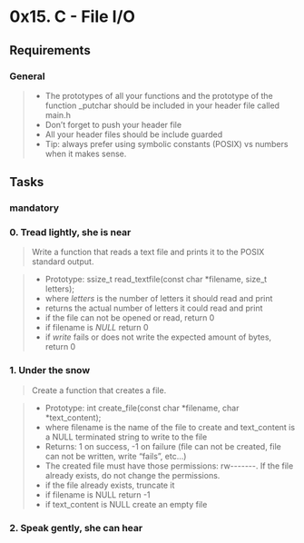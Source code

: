 #  0x15. C - File I/O

## Requirements

### General

> - The prototypes of all your functions and the prototype of the function _putchar should be included in your header file called main.h
> - Don’t forget to push your header file
> - All your header files should be include guarded
> - Tip: always prefer using symbolic constants (POSIX) vs numbers when it makes sense.

## Tasks

### mandatory

### 0. Tread lightly, she is near

> Write a function that reads a text file and prints it to the POSIX standard output.

> - Prototype: ssize_t read_textfile(const char *filename, size_t letters);
> - where *letters* is the number of letters it should read and print
> - returns the actual number of letters it could read and print
> - if the file can not be opened or read, return 0
> - if filename is *NULL* return 0
> - if *write* fails or does not write the expected amount of bytes, return 0

### 1. Under the snow

> Create a function that creates a file.

> - Prototype: int create_file(const char *filename, char *text_content);
> - where filename is the name of the file to create and text_content is a NULL terminated string to write to the file
> - Returns: 1 on success, -1 on failure (file can not be created, file can not be written, write “fails”, etc…)
> - The created file must have those permissions: rw-------. If the file already exists, do not change the permissions.
> - if the file already exists, truncate it
> - if filename is NULL return -1
> - if text_content is NULL create an empty file

### 2. Speak gently, she can hear
